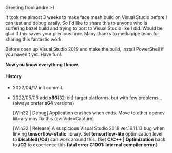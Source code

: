 ﻿﻿﻿﻿﻿﻿﻿﻿﻿﻿﻿﻿﻿﻿﻿﻿﻿﻿Greeting from andre :-)

It took me almost 3 weeks to make face mesh build on Visual Studio before I can test and debug easily. So I'd like to share this to anyone who is surfering bazel build and trying to port to Visual Studio like I did. Would be glad if this saves your precious time. Many thanks to mediapipe team for sharing this fantastic work.

Before open up Visual Studio 2019 and make the build, install PowerShell if you haven't yet. Have fun!.

**Now you know everything I know.**

#### History
 * 2022/04/17 init commit.
 * 2022/05/08 add **x86**(32-bit) target platforms, but with few problems... (always prefer **x64** versions)
 
   [Win32 | Debug] Application crashes when ends. Move to other opencv liibrary may fix this (cv::VideoCapture)
   
   [Win32 | Release] A suspicious Visual Studio 2019 ver.16.11.13 bug when linking **tensorflow-static** library. Set **tensorflow-lite** optimization level to **Disabled(/Od)** can work around this. (Set **C/C++ | Optimization** back to **/O2** to experience this **fatal error C1001: Internal compiler error.**)





















